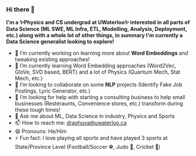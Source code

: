 ### Hi there 👋

**I'm a ✨Physics and CS undergrad at UWaterloo✨ interested in all parts of Data Science (ML SWE, ML Infra, ETL, Modelling, Analysis, Deployment, etc.) along with a whole lot of other things, in summary I'm currently a Data Science generalist looking to explore!**

- 🔭 I’m currently working on learning more about **Word Embeddings** and tweaking existing approaches!
- 🌱 I’m currently learning Word Embedding approaches (Word2Vec, GloVe, SVD based, BERT) and a lot of Physics (Quantum Mech, Stat Mech, etc.)
- 👯 I’m looking to collaborate on some **NLP** projects (Identify Fake Job Postings, Lyric Generator, etc.)
- 🤔 I’m looking for help with starting a consulting business to help small businesses (Resteraunts, Convenience stores, etc.) transform during these tough times!
- 💬 Ask me about ML, Data Science in industry, Physics and Sports
- 📫 How to reach me: draghuva@uwaterloo.ca
- 😄 Pronouns: He/Him
- ⚡ Fun fact: I love playing all sports and have played 3 sports at State/Province Level (Football/Soccer ⚽️, Judo 🥋, Cricket 🏏)

